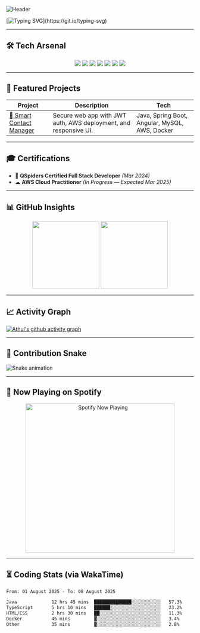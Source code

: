 <!-- Profile Banner -->
![Header](https://capsule-render.vercel.app/api?type=waving&color=0:0f2027,50:2c5364,100:203a43&height=180&section=header&text=Athul%20Krishna%20🚀&fontSize=35&fontColor=ffffff&animation=fadeIn&fontAlignY=35)

<!-- Typing Animation -->
[![Typing SVG](https://readme-typing-svg.herokuapp.com?font=Fira+Code&pause=1000&color=00F7FF&center=true&vCenter=true&width=435&lines=Full+Stack+Java+Developer;AWS+Cloud+Practitioner+(Soon);Lifelong+Learner;Code.+Deploy.+Repeat.)](https://git.io/typing-svg)

---

## 🛠 Tech Arsenal
<p align="center">
  <img src="https://img.shields.io/badge/Java-%23ED8B00.svg?style=for-the-badge&logo=openjdk&logoColor=white"/>
  <img src="https://img.shields.io/badge/Spring%20Boot-%236DB33F.svg?style=for-the-badge&logo=springboot&logoColor=white"/>
  <img src="https://img.shields.io/badge/Angular-%23DD0031.svg?style=for-the-badge&logo=angular&logoColor=white"/>
  <img src="https://img.shields.io/badge/TypeScript-%233178C6.svg?style=for-the-badge&logo=typescript&logoColor=white"/>
  <img src="https://img.shields.io/badge/MySQL-%2300f.svg?style=for-the-badge&logo=mysql&logoColor=white"/>
  <img src="https://img.shields.io/badge/AWS-%23FF9900.svg?style=for-the-badge&logo=amazonaws&logoColor=white"/>
  <img src="https://img.shields.io/badge/Docker-%230db7ed.svg?style=for-the-badge&logo=docker&logoColor=white"/>
</p>

---

## 🚀 Featured Projects
| Project | Description | Tech |
|---------|-------------|------|
| [📇 Smart Contact Manager](https://github.com/athul2k2/smart-contact-manager) | Secure web app with JWT auth, AWS deployment, and responsive UI. | Java, Spring Boot, Angular, MySQL, AWS, Docker |

---

## 🎓 Certifications
- 🏅 **QSpiders Certified Full Stack Developer** *(Mar 2024)*
- ☁ **AWS Cloud Practitioner** *(In Progress — Expected Mar 2025)*

---

## 📊 GitHub Insights
<p align="center">
  <img height="180em" src="https://github-readme-stats.vercel.app/api?username=athul2k2&show_icons=true&theme=tokyonight&count_private=true"/>
  <img height="180em" src="https://github-readme-streak-stats.herokuapp.com/?user=athul2k2&theme=tokyonight"/>
</p>

---

## 📈 Activity Graph
[![Athul's github activity graph](https://github-readme-activity-graph.vercel.app/graph?username=athul2k2&theme=tokyo-night)](https://github.com/ashutosh00710/github-readme-activity-graph)

---

## 🐍 Contribution Snake
![Snake animation](https://github.com/athul2k2/athul2k2/blob/output/snake.svg)

---

## 🎵 Now Playing on Spotify
<p align="center">
  <a href="https://open.spotify.com/user/YOUR_SPOTIFY_USER_ID">
    <img src="https://novatorem.vercel.app/api/spotify?background_color=0d1117&border_color=ffffff" alt="Spotify Now Playing" width="400"/>
  </a>
</p>

---

## ⏳ Coding Stats (via WakaTime)
<!--START_SECTION:waka-->
```txt
From: 01 August 2025 - To: 08 August 2025

Java             12 hrs 45 mins  ██████████████░░░░░░░░░░░   57.3%
TypeScript       5 hrs 10 mins   ██████░░░░░░░░░░░░░░░░░░░   23.2%
HTML/CSS         2 hrs 30 mins   ██░░░░░░░░░░░░░░░░░░░░░░░   11.3%
Docker           45 mins         ▓░░░░░░░░░░░░░░░░░░░░░░░░   3.4%
Other            35 mins         ▓░░░░░░░░░░░░░░░░░░░░░░░░   2.8%
